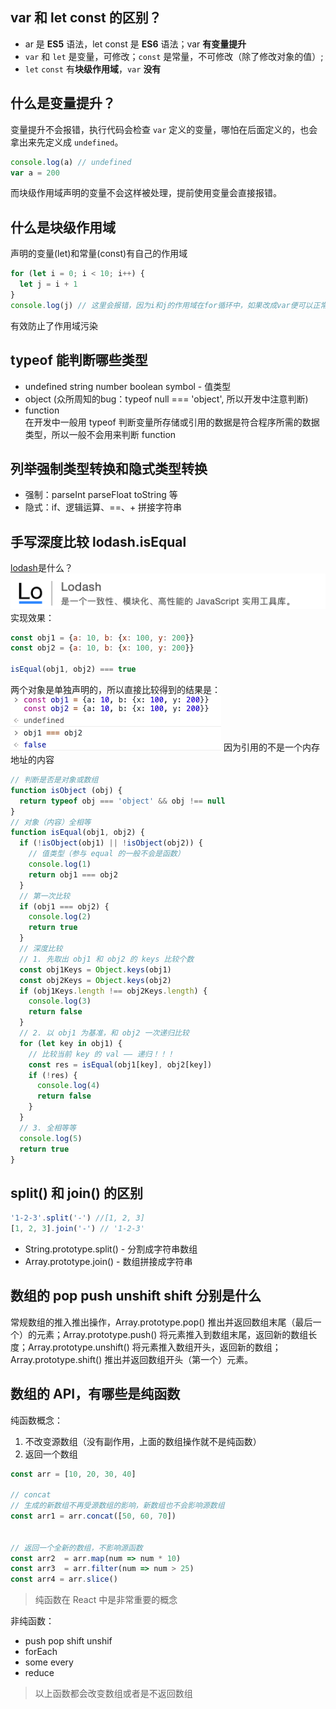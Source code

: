 ## var 和 let const 的区别？
- ar 是 **ES5** 语法，let const 是 **ES6** 语法；var **有变量提升**
- `var` 和 `let` 是变量，可修改；`const` 是常量，不可修改（除了修改对象的值）;
- `let` `const` 有**块级作用域**，`var` **没有**

## 什么是变量提升？
变量提升不会报错，执行代码会检查 `var` 定义的变量，哪怕在后面定义的，也会拿出来先定义成 `undefined`。
```javascript
console.log(a) // undefined
var a = 200
```
而块级作用域声明的变量不会这样被处理，提前使用变量会直接报错。

## 什么是块级作用域
声明的变量(let)和常量(const)有自己的作用域
```javascript
for (let i = 0; i < 10; i++) {
  let j = i + 1
}
console.log(j) // 这里会报错，因为i和j的作用域在for循环中，如果改成var便可以正常打印已经变化的变量
```
有效防止了作用域污染


## typeof 能判断哪些类型
- undefined string number boolean symbol - 值类型
- object (众所周知的bug：typeof null === 'object', 所以开发中注意判断)
- function  
在开发中一般用 typeof 判断变量所存储或引用的数据是符合程序所需的数据类型，所以一般不会用来判断 function


## 列举强制类型转换和隐式类型转换
- 强制：parseInt parseFloat toString 等
- 隐式：if、逻辑运算、==、+ 拼接字符串

## 手写深度比较 lodash.isEqual
[lodash](https://www.lodashjs.com/docs/latest)是什么？
![](images/2020-04-08-16-48-08.png)
实现效果：
```javascript
const obj1 = {a: 10, b: {x: 100, y: 200}}
const obj2 = {a: 10, b: {x: 100, y: 200}}

isEqual(obj1, obj2) === true
```
两个对象是单独声明的，所以直接比较得到的结果是：
![](images/2020-04-08-16-51-15.png)
因为引用的不是一个内存地址的内容
```javascript
// 判断是否是对象或数组
function isObject (obj) {
  return typeof obj === 'object' && obj !== null
}
// 对象（内容）全相等
function isEqual(obj1, obj2) {
  if (!isObject(obj1) || !isObject(obj2)) {
    // 值类型（参与 equal 的一般不会是函数）
    console.log(1)
    return obj1 === obj2
  }
  // 第一次比较
  if (obj1 === obj2) {
    console.log(2)
    return true
  }
  // 深度比较
  // 1. 先取出 obj1 和 obj2 的 keys 比较个数
  const obj1Keys = Object.keys(obj1)
  const obj2Keys = Object.keys(obj2)
  if (obj1Keys.length !== obj2Keys.length) {
    console.log(3)
    return false
  }
  // 2. 以 obj1 为基准，和 obj2 一次递归比较
  for (let key in obj1) {
    // 比较当前 key 的 val —— 递归！！！
    const res = isEqual(obj1[key], obj2[key])
    if (!res) {
      console.log(4)
      return false
    }
  }
  // 3. 全相等等
  console.log(5)
  return true
}
```

## split() 和 join() 的区别
```javascript
'1-2-3'.split('-') //[1, 2, 3]
[1, 2, 3].join('-') // '1-2-3'
```
- String.prototype.split() - 分割成字符串数组
- Array.prototype.join() - 数组拼接成字符串

## 数组的 pop push unshift shift 分别是什么
常规数组的推入推出操作，Array.prototype.pop() 推出并返回数组末尾（最后一个）的元素；Array.prototype.push() 将元素推入到数组末尾，返回新的数组长度；Array.prototype.unshift() 将元素推入数组开头，返回新的数组；Array.prototype.shift() 推出并返回数组开头（第一个）元素。


## 数组的 API，有哪些是纯函数
纯函数概念：
1. 不改变源数组（没有副作用，上面的数组操作就不是纯函数）
2. 返回一个数组
```javascript
const arr = [10, 20, 30, 40]

// concat
// 生成的新数组不再受源数组的影响，新数组也不会影响源数组
const arr1 = arr.concat([50, 60, 70])


// 返回一个全新的数组，不影响源函数
const arr2  = arr.map(num => num * 10)
const arr3  = arr.filter(num => num > 25)
const arr4 = arr.slice()

```
> 纯函数在 React 中是非常重要的概念

非纯函数：
- push pop shift unshif
- forEach
- some every
- reduce
> 以上函数都会改变数组或者是不返回数组